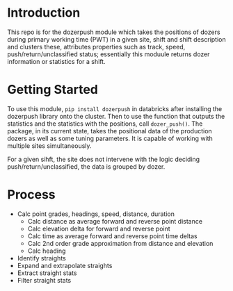 # Introduction 
This repo is for the dozerpush module which takes the positions of dozers during primary working time (PWT) in a given site, shift and shift description and clusters these, attributes properties such as track, speed, push/return/unclassified status; essentially this moduule returns dozer information or statistics for a shift. 

# Getting Started
To use this module, `pip install dozerpush` in databricks after installing the dozerpush library onto the cluster. Then to use the function that outputs the statistics and the statistics with the positions, call `dozer_push()`. The package, in its current state, takes the positional data of the production dozers as well as some tuning parameters. It is capable of working with multiple sites simultaneously.

For a given sihft, the site does not intervene with the logic deciding push/return/unclassified, the data is grouped by dozer. 

# Process
- Calc point grades, headings, speed, distance, duration
    - Calc distance as average forward and reverse point distance
    - Calc elevation delta for forward and reverse point
    - Calc time as average forward and reverse point time deltas
    - Calc 2nd order grade approximation from distance and elevation
    - Calc heading
- Identify straights
- Expand and extrapolate straights
- Extract straight stats
- Filter straight stats